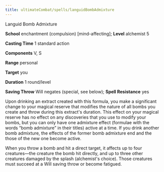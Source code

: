 ```yaml
---
title: ultimateCombat/spells/languidBombAdmixture
---
```

Languid Bomb Admixture

**School** enchantment (compulsion) [mind-affecting]; **Level** alchemist 5

**Casting Time** 1 standard action

**Components** V, S

**Range** personal

**Target** you

**Duration** 1 round/level

**Saving Throw** Will negates (special, see below); **Spell Resistance** yes

Upon drinking an extract created with this formula, you make a significant change to your magical reserve that modifies the nature of all bombs you create and throw during this extract's duration. This effect on your magical reserve has no effect on any discoveries that you use to modify your bombs, but you can only have one admixture effect (formulae with the words “bomb admixture” in their titles) active at a time. If you drink another bomb admixture, the effects of the former bomb admixture end and the those of the new one become active.

When you throw a bomb and hit a direct target, it affects up to four creatures—the creature the bomb hit directly, and up to three other creatures damaged by the splash (alchemist's choice). Those creatures must succeed at a Will saving throw or become fatigued.

